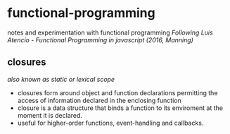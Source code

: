 # functional-programming
notes and experimentation with functional programming
*Following Luis Atencio - Functional Programming in javascript (2016, Manning)*

## closures

*also known as static or lexical scope*

- closures form around object and function declarations permitting the access of information declared in the enclosing function
- closure is a data structure that binds a function to its enviroment at the moment it is declared.
- useful for higher-order functions, event-handling and callbacks.

